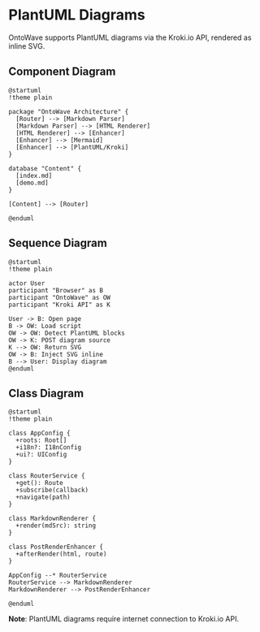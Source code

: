 # PlantUML Diagrams

OntoWave supports PlantUML diagrams via the Kroki.io API, rendered as inline SVG.

## Component Diagram

```plantuml
@startuml
!theme plain

package "OntoWave Architecture" {
  [Router] --> [Markdown Parser]
  [Markdown Parser] --> [HTML Renderer]
  [HTML Renderer] --> [Enhancer]
  [Enhancer] --> [Mermaid]
  [Enhancer] --> [PlantUML/Kroki]
}

database "Content" {
  [index.md]
  [demo.md]
}

[Content] --> [Router]

@enduml
```

## Sequence Diagram

```plantuml
@startuml
!theme plain

actor User
participant "Browser" as B
participant "OntoWave" as OW
participant "Kroki API" as K

User -> B: Open page
B -> OW: Load script
OW -> OW: Detect PlantUML blocks
OW -> K: POST diagram source
K --> OW: Return SVG
OW -> B: Inject SVG inline
B --> User: Display diagram
@enduml
```

## Class Diagram

```plantuml
@startuml
!theme plain

class AppConfig {
  +roots: Root[]
  +i18n?: I18nConfig
  +ui?: UIConfig
}

class RouterService {
  +get(): Route
  +subscribe(callback)
  +navigate(path)
}

class MarkdownRenderer {
  +render(mdSrc): string
}

class PostRenderEnhancer {
  +afterRender(html, route)
}

AppConfig --* RouterService
RouterService --> MarkdownRenderer
MarkdownRenderer --> PostRenderEnhancer

@enduml
```

**Note**: PlantUML diagrams require internet connection to Kroki.io API.
